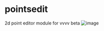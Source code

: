 # pointsedit
2d point editor module for vvvv beta
![image](https://user-images.githubusercontent.com/3083945/180346034-875d05cf-9caf-47f8-a215-459e36ab7ca2.png)
